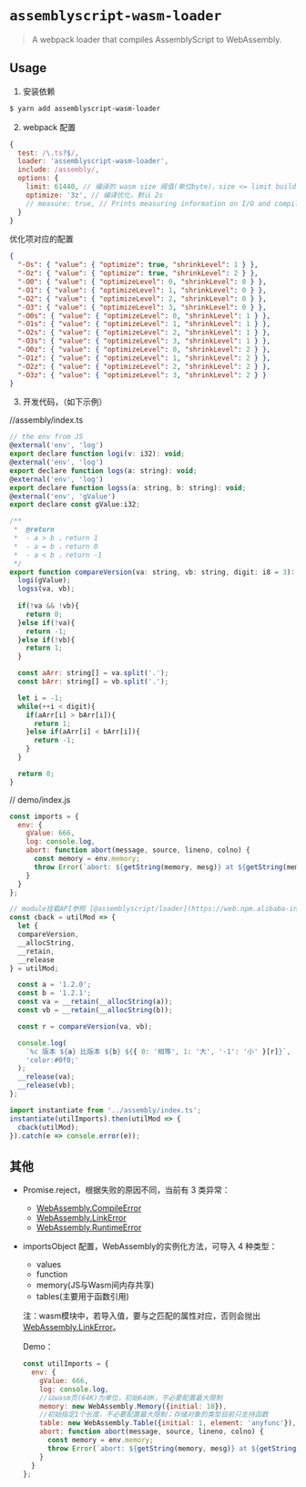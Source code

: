 # `assemblyscript-wasm-loader`

> A webpack loader that compiles AssemblyScript to WebAssembly.

## Usage
1. 安装依赖

```bash
$ yarn add assemblyscript-wasm-loader
```

2. webpack 配置

```javascript
{
  test: /\.ts?$/,
  loader: 'assemblyscript-wasm-loader',
  include: /assembly/,
  options: {
    limit: 61440, // 编译的 wasm size 阈值(单位byte)，size <= limit build in Bundle；size > limit 生成 wasm 文件
    optimize: '3z', // 编译优化，默认 2s
    // measure: true, // Prints measuring information on I/O and compile times
  }
}
```

优化项对应的配置

```json
{
  "-Os": { "value": { "optimize": true, "shrinkLevel": 1 } },
  "-Oz": { "value": { "optimize": true, "shrinkLevel": 2 } },
  "-O0": { "value": { "optimizeLevel": 0, "shrinkLevel": 0 } },
  "-O1": { "value": { "optimizeLevel": 1, "shrinkLevel": 0 } },
  "-O2": { "value": { "optimizeLevel": 2, "shrinkLevel": 0 } },
  "-O3": { "value": { "optimizeLevel": 3, "shrinkLevel": 0 } },
  "-O0s": { "value": { "optimizeLevel": 0, "shrinkLevel": 1 } },
  "-O1s": { "value": { "optimizeLevel": 1, "shrinkLevel": 1 } },
  "-O2s": { "value": { "optimizeLevel": 2, "shrinkLevel": 1 } },
  "-O3s": { "value": { "optimizeLevel": 3, "shrinkLevel": 1 } },
  "-O0z": { "value": { "optimizeLevel": 0, "shrinkLevel": 2 } },
  "-O1z": { "value": { "optimizeLevel": 1, "shrinkLevel": 2 } },
  "-O2z": { "value": { "optimizeLevel": 2, "shrinkLevel": 2 } },
  "-O3z": { "value": { "optimizeLevel": 3, "shrinkLevel": 2 } }
}
```

3. 开发代码，（如下示例）

//assembly/index.ts

```js
// the env from JS
@external('env', 'log')
export declare function logi(v: i32): void;
@external('env', 'log')
export declare function logs(a: string): void;
@external('env', 'log')
export declare function logss(a: string, b: string): void;
@external('env', 'gValue')
export declare const gValue:i32;

/**
 *  @return
 *  - a > b ，return 1
 *  - a = b ，return 0
 *  - a < b ，return -1
 */
export function compareVersion(va: string, vb: string, digit: i8 = 3): i8 {
  logi(gValue);
  logss(va, vb);
  
  if(!va && !vb){
    return 0;
  }else if(!va){
    return -1;
  }else if(!vb){
    return 1;
  }

  const aArr: string[] = va.split('.');
  const bArr: string[] = vb.split('.');

  let i = -1;
  while(++i < digit){
    if(aArr[i] > bArr[i]){
      return 1;
    }else if(aArr[i] < bArr[i]){
      return -1;
    }
  }

  return 0;
}
```

// demo/index.js

```js
const imports = {
  env: {
    gValue: 666,
    log: console.log,
    abort: function abort(message, source, lineno, colno) {
      const memory = env.memory;
      throw Error(`abort: ${getString(memory, mesg)} at ${getString(memory, file)}:${lineno}:${colno}`);
    }
  }
};

// module挂载API参照 [@assemblyscript/loader](https://web.npm.alibaba-inc.com/package/@assemblyscript/loader)
const cback = utilMod => {
  let { 
  compareVersion, 
  __allocString,
  __retain, 
  __release 
} = utilMod;

  const a = '1.2.0';
  const b = '1.2.1';
  const va = __retain(__allocString(a));
  const vb = __retain(__allocString(b));

  const r = compareVersion(va, vb);

  console.log(
    `%c 版本 ${a} 比版本 ${b} ${{ 0: '相等', 1: '大', '-1': '小' }[r]}`,
    'color:#0f0;'
  );
  __release(va);
  __release(vb);
};

import instantiate from '../assembly/index.ts';
instantiate(utilImports).then(utilMod => {
  cback(utilMod);
}).catch(e => console.error(e));
```

## 其他
- Promise.reject，根据失败的原因不同，当前有 3 类异常：
  - [WebAssembly.CompileError](https://developer.mozilla.org/zh-CN/docs/Web/JavaScript/Reference/Global_Objects/WebAssembly/CompileError)
  - [WebAssembly.LinkError](https://developer.mozilla.org/zh-CN/docs/Web/JavaScript/Reference/Global_Objects/WebAssembly/LinkError)
  - [WebAssembly.RuntimeError](https://developer.mozilla.org/zh-CN/docs/Web/JavaScript/Reference/Global_Objects/WebAssembly/RuntimeError)

- importsObject 配置，WebAssembly的实例化方法，可导入 4 种类型：
  - values
  - function
  - memory(JS与Wasm间内存共享)
  - tables(主要用于函数引用)

  注：wasm模块中，若导入值，要与之匹配的属性对应，否则会抛出 [WebAssembly.LinkError](https://developer.mozilla.org/en-US/docs/Web/JavaScript/Reference/Global_Objects/WebAssembly/LinkError)。

  Demo：

  ```javascript
  const utilImports = {
    env: {
      gValue: 666,
      log: console.log,
      //以wasm页(64K)为单位，初始640K，不必要配置最大限制
      memory: new WebAssembly.Memory({initial: 10}),
      //初始指定1个长度，不必要配置最大限制；存储对象的类型目前只支持函数
      table: new WebAssembly.Table({initial: 1, element: 'anyfunc'}),
      abort: function abort(message, source, lineno, colno) {
        const memory = env.memory;
        throw Error(`abort: ${getString(memory, mesg)} at ${getString(memory, file)}:${lineno}:${colno}`);
      }
    }
  };
  ```
